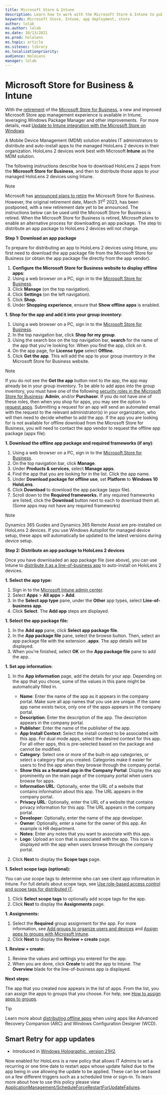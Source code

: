 ```yaml
---
title: Microsoft Store & Intune
description: Learn how to work with the Microsoft Store & Intune to publish your mixed reality applications to your business. 
keywords: Microsoft Store, Intune, app deployment, store
author: lolab
ms.author: lolab
ms.date: 10/13/2021
ms.prod: hololens
ms.topic: article
ms.sitesec: library
ms.localizationpriority:
audience: HoloLens
manager: lolab
---
```


# Microsoft Store for Business & Intune

With the [retirement](https://techcommunity.microsoft.com/t5/intune-customer-success/adding-your-microsoft-store-for-business-and-education-apps-to/ba-p/3788506) of the [Microsoft Store for Business](/microsoft-store/microsoft-store-for-business-overview), a new and improved Microsoft Store app management experience is available in Intune, leveraging Windows Package Manager and other improvements.  For more details, read [Update to Intune integration with the Microsoft Store on Windows](https://techcommunity.microsoft.com/t5/windows-it-pro-blog/update-to-intune-integration-with-the-microsoft-store-on-windows/ba-p/3585077)

A Mobile Device Management (MDM) solution enables IT administrators to distribute and auto-install apps to the managed HoloLens 2 devices in their organization. HoloLens 2 devices work best with Microsoft __Intune__ as the MDM solution.

The following instructions describe how to download HoloLens 2 apps from the __Microsoft Store for Business__, and then to distribute those apps to your managed HoloLens 2 devices using Intune.

> [!Note]
> Microsoft has [announced plans to retire](https://techcommunity.microsoft.com/t5/windows-it-pro-blog/support-tip-microsoft-store-for-business-retirement-and-windows/ba-p/3662691) the Microsoft Store for Business.   However, the original retirement date, March 31<sup>st</sup> 2023, has been postponed, with a new retirement date yet to be announced. The instructions below can be used until the Microsoft Store for Business is retired. 
> When the Microsoft Store for Business is retired, Microsoft plans to enable an alternative process for downloading an app package.  The step to distribute an app package to HoloLens 2 devices will not change.


__Step 1: Download an app package__

To prepare for distributing an app to HoloLens 2 devices using Intune, you first need to download the app package file from the Microsoft Store for Business (or obtain the app package file directly from the app vendor).

1. __Configure the Microsoft Store for Business website to display offline apps__:
  1. Using a web browser on a PC, sign in to the [Microsoft Store for Business](https://businessstore.microsoft.com/).
  1. Click __Manage__ (on the top navigation).
  1. Click __Settings__ (on the left navigation).
  1. Click __Shop.__
  1. Under __Shopping experience__, ensure that __Show offline apps__ is enabled.

__1. Shop for the app and add it into your group inventory__:
  1. Using a web browser on a PC, sign in to the [Microsoft Store for Business](https://businessstore.microsoft.com/).
  1. In the top navigation bar, click __Shop for my group__.
  1. Using the search box on the top navigation bar, __search__ for the name of the app that you're looking for. When you find the app, click on it.
  1. On the app page, for __License type__ select __Offline.__
  1. Click __Get the app__. This will add the app to your group inventory in the Microsoft Store for Business website.

> [!NOTE]
> If you do not see the **Get the app** button next to the app, the app may already be in your group inventory.
> To be able to add apps into the group inventory, you must have one of the following [security roles in the Microsoft Store for Business](/microsoft-store/roles-and-permissions-microsoft-store-for-business): **Admin**, and/or **Purchaser**. If you do not have one of these roles, then when you shop for apps, you may see the option to [request apps](/microsoft-store/acquire-apps-microsoft-store-for-business). Submitting a request for an app will send an automated email with the request to the relevant administrator(s) in your organization, who will then need to decide whether to add the app.
> If the app you are looking for is not available for offline download from the Microsoft Store for Business, you will need to contact the app vendor to request the offline app package (appx file).

__1. Download the offline app package and required frameworks (if any)__:
  1. Using a web browser on a PC, sign in to the [Microsoft Store for Business](https://businessstore.microsoft.com/).
  1. On the top navigation bar, click __Manage__.
  1. Under __Products & services__, select __Manage apps__.
  1. Find the app that you are looking for in the list. Click the app name.
  1. Under __Download package for offline use__, set __Platform__ to __Windows 10 HoloLens__.
  1. Click __Download__ to download the app package (appx file).
  1. Scroll down to the __Required frameworks.__ If any required frameworks are listed, click the __Download__ button next to each to download them all. (Some apps may not have any required frameworks)

> [!NOTE]
> Dynamics 365 Guides and Dynamics 365 Remote Assist are pre-installed on HoloLens 2 devices. If you use Windows Autopilot for managed device setup, these apps will automatically be updated to the latest versions during device setup.


__Step 2: Distribute an app package to HoloLens 2 devices__

Once you have downloaded an app package file (see above), you can use Intune to [distribute it as a line-of-business app](/mem/intune/apps/lob-apps-windows) to auto-install on HoloLens 2 devices.

__1. Select the app type:__
  1. Sign in to the [Microsoft Intune admin center](https://go.microsoft.com/fwlink/?linkid=2109431).
  1. Select __Apps__ > __All apps__ > __Add__.
  1. In the __Select app type__ pane, under the __Other__ app types, select __Line-of-business app__.
  1. Click __Select__. The __Add app__ steps are displayed.

__1. Select the app package file:__
  1. In the __Add app__ pane, click __Select app package file__.
  1. In the __App package file__ pane, select the browse button. Then, select an app package file with the extension __.appx__. The app details will be displayed.
  1. When you're finished, select __OK__ on the __App package file__ pane to add the app.

__1. Set app information:__

1. In the __App information__ page, add the details for your app. Depending on the app that you chose, some of the values in this pane might be automatically filled in.

   - __Name__: Enter the name of the app as it appears in the company portal. Make sure all app names that you use are unique. If the same app name exists twice, only one of the apps appears in the company portal.
   - __Description__: Enter the description of the app. The description appears in the company portal.
   - __Publisher__: Enter the name of the publisher of the app.
   - __App Install Context__: Select the install context to be associated with this app. For dual mode apps, select the desired context for this app. For all other apps, this is pre-selected based on the package and cannot be modified.
   - __Category__: Select one or more of the built-in app categories, or select a category that you created. Categories make it easier for users to find the app when they browse through the company portal.
   - __Show this as a featured app in the Company Portal__: Display the app prominently on the main page of the company portal when users browse for apps.
   - __Information URL__: Optionally, enter the URL of a website that contains information about this app. The URL appears in the company portal.
   - __Privacy URL__: Optionally, enter the URL of a website that contains privacy information for this app. The URL appears in the company portal.
   - __Developer__: Optionally, enter the name of the app developer.
   - __Owner__: Optionally, enter a name for the owner of this app. An example is HR department.
   - __Notes__: Enter any notes that you want to associate with this app.
   - __Logo__: Upload an icon that is associated with the app. This icon is displayed with the app when users browse through the company portal.

1. Click __Next__ to display the __Scope tags__ page.

__1. Select scope tags (optional):__

You can use scope tags to determine who can see client app information in Intune. For full details about scope tags, see [Use role-based access control and scope tags for distributed IT](/mem/intune/fundamentals/scope-tags).
  1. Click __Select scope tags__ to optionally add scope tags for the app.
  1. Click __Next__ to display the __Assignments__ page.

__1. Assignments:__
  1. Select the __Required__ group assignment for the app. For more information, see [Add groups to organize users and devices](/mem/intune/fundamentals/groups-add) and [Assign apps to groups with Microsoft Intune](/mem/intune/apps/apps-deploy).
  1. Click __Next__ to display the __Review + create__ page.

__1. Review + create:__
  1. Review the values and settings you entered for the app.
  1. When you are done, click __Create__ to add the app to Intune.
The __Overview__ blade for the line-of-business app is displayed.


__Next steps:__

The app that you created now appears in the list of apps. From the list, you can assign the apps to groups that you choose. For help, see [How to assign apps to groups](/mem/intune/apps/apps-deploy).

> [!Tip]
> Learn more about [distributing offline apps](/microsoft-store/distribute-offline-apps) when using apps like Advanced Recovery Companion (ARC) and Windows Configuration Designer (WCD).

## Smart Retry for app updates

- Introduced in [Windows Holographic, version 21H2](hololens-release-notes.md#windows-holographic-version-21h2).

Now enabled for HoloLens is a new policy that allows IT Admins to set a recurring or one time date to restart apps whose update failed due to the app being in use allowing the update to be applied. These can be set based on a few different triggers such as a scheduled time or sign-in. To learn more about how to use this policy please view [ApplicationManagement/ScheduleForceRestartForUpdateFailures](/windows/client-management/mdm/policy-csp-applicationmanagement#applicationmanagement-scheduleforcerestartforupdatefailures).